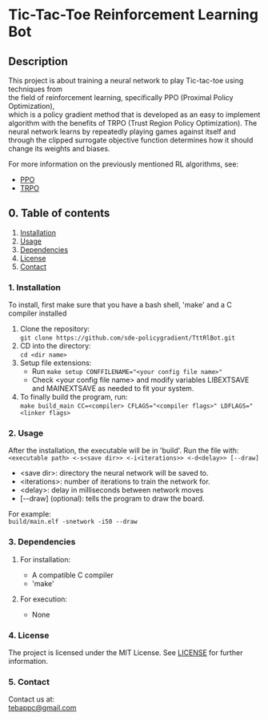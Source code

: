 
# Tic-Tac-Toe Reinforcement Learning Bot

## Description

This project is about training a neural network to play Tic-tac-toe using techniques from  
the field of reinforcement learning, specifically PPO (Proximal Policy Optimization),   
which is a policy gradient method that is developed as an easy to implement  
algorithm with the benefits of TRPO (Trust Region Policy Optimization). The  
neural network learns by repeatedly playing games against itself and through the clipped  surrogate objective function determines how it should change its weights and biases.

For more information on the previously mentioned RL algorithms, see:
- [PPO](https://arxiv.org/pdf/1707.06347)
- [TRPO](https://arxiv.org/pdf/1502.05477)

## 0. Table of contents

1. [Installation](#1-installation)
2. [Usage](#2-usage)
3. [Dependencies](#3-dependencies)
4. [License](#4-license)
5. [Contact](#5-contact)

### 1. Installation

To install, first make sure that you have a bash shell, 'make' and a C compiler installed

1. Clone the repository:  
`git clone https://github.com/sde-policygradient/TttRlBot.git`
2. CD into the directory:  
`cd <dir name>`
3. Setup file extensions:  
    - Run `make setup CONFFILENAME="<your config file name>"`
    - Check \<your config file name\> and modify variables LIBEXTSAVE and MAINEXTSAVE as needed to fit your system.
4. To finally build the program, run:  
`make build_main CC=<compiler> CFLAGS="<compiler flags>" LDFLAGS="<linker flags>`

### 2. Usage

After the installation, the executable will be in 'build'. Run the file with:  
`<executable path> <-s<save dir>> <-i<iterations>> <-d<delay>> [--draw]`

- \<save dir\>: directory the neural network will be saved to.
- \<iterations\>: number of iterations to train the network for.
- \<delay\>: delay in milliseconds between network moves
- [--draw] (optional): tells the program to draw the board.

For example:  
`build/main.elf -snetwork -i50 --draw`

### 3. Dependencies

1. For installation:
    - A compatible C compiler
    - 'make'

2. For execution:
    - None

### 4. License
The project is licensed under the MIT License. See [LICENSE](LICENSE.txt) for further information.

### 5. Contact

Contact us at:  
<tebappc@gmail.com>
